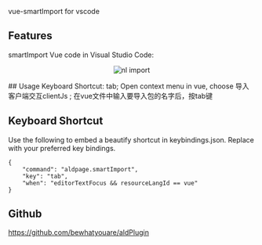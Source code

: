 vue-smartImport for vscode

## Features

smartImport Vue code in Visual Studio Code:

<p align="center">
  <img alt="nl import" src="https://github.com/bewhatyouare/aldPlugin/blob/master/working.gif">
</p>
## Usage
Keyboard Shortcut: tab;
Open context menu in vue, choose 导入客户端交互clientJs ;
在vue文件中输入要导入包的名字后，按tab键

## Keyboard Shortcut
Use the following to embed a beautify shortcut in keybindings.json. Replace with your preferred key bindings.

    {
        "command": "aldpage.smartImport",
        "key": "tab",
        "when": "editorTextFocus && resourceLangId == vue"
    }



## Github
https://github.com/bewhatyouare/aldPlugin
